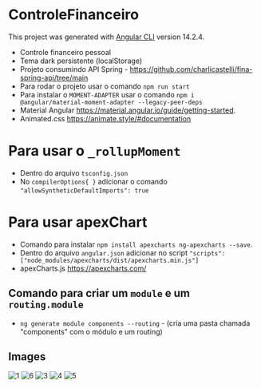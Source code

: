 # ControleFinanceiro
This project was generated with [Angular CLI](https://github.com/angular/angular-cli) version 14.2.4.

- Controle financeiro pessoal
- Tema dark persistente (localStorage)
- Projeto consumindo API Spring - https://github.com/charlicastelli/fina-spring-api/tree/main
- Para rodar o projeto usar o comando `npm run start`
- Para instalar o `MOMENT-ADAPTER` usar o comando `npm i @angular/material-moment-adapter --legacy-peer-deps`
- Material Angular https://material.angular.io/guide/getting-started.
- Animated.css https://animate.style/#documentation

# Para usar o `_rollupMoment`
- Dentro do arquivo `tsconfig.json`
- No `compilerOptions{ }` adicionar o comando `"allowSyntheticDefaultImports": true`

# Para usar apexChart
- Comando para instalar `npm install apexcharts ng-apexcharts --save`.
- Dentro do arquivo `angular.json` adicionar no script `"scripts": ["node_modules/apexcharts/dist/apexcharts.min.js"]`
- apexCharts.js https://apexcharts.com/

## Comando para criar um `module` e um `routing.module`
- `ng generate module components --routing` - (cria uma pasta chamada "components" com o módulo e um routing)

## Images
![1](https://user-images.githubusercontent.com/80997263/207950272-d48f7c65-4f40-4504-a6a6-6afac7a330f1.png)
![6](https://user-images.githubusercontent.com/80997263/208979801-6396e008-721f-402b-9483-b18df659ad10.png)
![3](https://user-images.githubusercontent.com/80997263/207950297-c9e81a06-dac0-4e5e-82ff-528142ea414e.png)
![4](https://user-images.githubusercontent.com/80997263/207950311-4fa8d0e8-1311-43d7-8a1b-472eafb34f83.png)
![5](https://user-images.githubusercontent.com/80997263/207950314-89e46387-74de-4655-8460-b3c583278e93.png)
